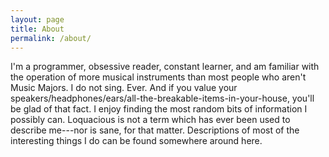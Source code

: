 ```yaml
---
layout: page
title: About
permalink: /about/
---
```


I'm a programmer, obsessive reader, constant learner, and am familiar with the operation of more musical instruments than most people who aren't Music Majors. I do not sing. Ever. And if you value your speakers/headphones/ears/all-the-breakable-items-in-your-house, you'll be glad of that fact. I enjoy finding the most random bits of information I possibly can. Loquacious is not a term which has ever been used to describe me---nor is sane, for that matter. Descriptions of most of the interesting things I do can be found somewhere
    around here.
